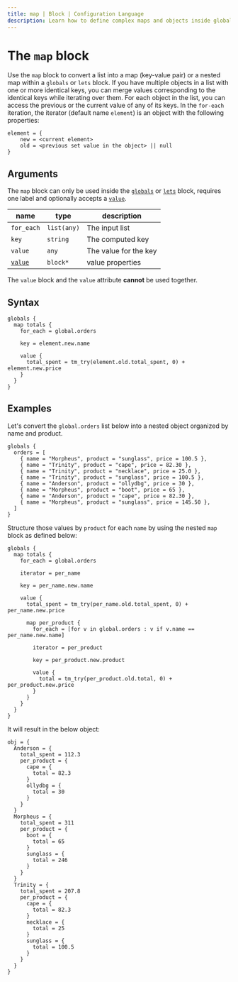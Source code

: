 ```yaml
---
title: map | Block | Configuration Language
description: Learn how to define complex maps and objects inside globals and lets blocks using the map block.
---
```


# The `map` block

Use the `map` block to convert a list into a map (key-value pair) or a nested map within a `globals` or `lets` block. 
If you have multiple objects in a list with one or more identical keys, you can merge values corresponding to the identical keys while iterating over them.
For each object in the list, you can access the previous or the current value of any of its keys.
In the `for-each` iteration, the iterator (default name `element`) is an object with the following properties:

```hcl
element = {
    new = <current element>
    old = <previous set value in the object> || null
}
```
## Arguments

The `map` block can only be used inside the [`globals`](../configuration/index.md#globals-block-schema) or [`lets`](../configuration/index.md#lets-block-schema) block, requires one label and optionally accepts a [`value`](../configuration/index.md#value-block-schema).

| name             |      type      | description |
|------------------|----------------|-------------|
| `for_each`        | `list(any)`       | The input list |
| `key`             | `string`          | The computed key |
| `value`           | `any`             | The value for the key |
| [`value`](#value-block-schema) | `block*` | value properties |

The `value` block and the `value` attribute **cannot** be used together.

## Syntax

```hcl
globals {
  map totals {
    for_each = global.orders

    key = element.new.name

    value {
      total_spent = tm_try(element.old.total_spent, 0) + element.new.price
    }
  }
}
```
## Examples

Let's convert the `global.orders` list below into a nested object organized by name and product.

```hcl
globals {
  orders = [
    { name = "Morpheus", product = "sunglass", price = 100.5 },
    { name = "Trinity", product = "cape", price = 82.30 },
    { name = "Trinity", product = "necklace", price = 25.0 },
    { name = "Trinity", product = "sunglass", price = 100.5 },
    { name = "Anderson", product = "ollydbg", price = 30 },
    { name = "Morpheus", product = "boot", price = 65 },
    { name = "Anderson", product = "cape", price = 82.30 },
    { name = "Morpheus", product = "sunglass", price = 145.50 },
  ]
}
```
Structure those values by `product` for each `name` by using the nested `map` block as defined below:

```hcl
globals {
  map totals {
    for_each = global.orders

    iterator = per_name

    key = per_name.new.name

    value {
      total_spent = tm_try(per_name.old.total_spent, 0) + per_name.new.price

      map per_product {
        for_each = [for v in global.orders : v if v.name == per_name.new.name]

        iterator = per_product

        key = per_product.new.product

        value {
          total = tm_try(per_product.old.total, 0) + per_product.new.price
        }
      }
    }
  }
}
```

It will result in the below object: 

```hcl
obj = {
  Anderson = {
    total_spent = 112.3
    per_product = {
      cape = {
        total = 82.3
      }
      ollydbg = {
        total = 30
      }
    }
  }
  Morpheus = {
    total_spent = 311
    per_product = {
      boot = {
        total = 65
      }
      sunglass = {
        total = 246
      }
    }
  }
  Trinity = {
    total_spent = 207.8
    per_product = {
      cape = {
        total = 82.3
      }
      necklace = {
        total = 25
      }
      sunglass = {
        total = 100.5
      }
    }
  }
}
```